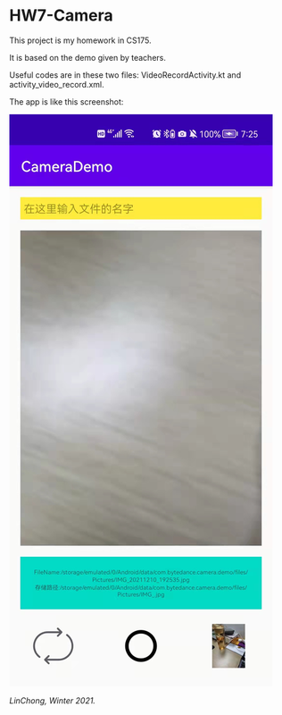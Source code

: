 # HW7-Camera

This project is my homework in CS175.

It is based on the demo given by teachers.

Useful codes are in these two files: VideoRecordActivity.kt and activity_video_record.xml.

The app is like this screenshot:

![avatar](https://github.com/Zerolc01/HW7-Camera/blob/master/demo.jpg)

*LinChong, Winter 2021.*
